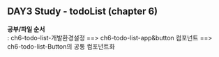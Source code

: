 ## DAY3 Study - todoList (chapter 6)
**공부/파일 순서<br/>**
: ch6-todo-list-개발환경설정 ==> ch6-todo-list-app&button 컴포넌트 ==> ch6-todo-list-Button의 공통 컴포넌트화
